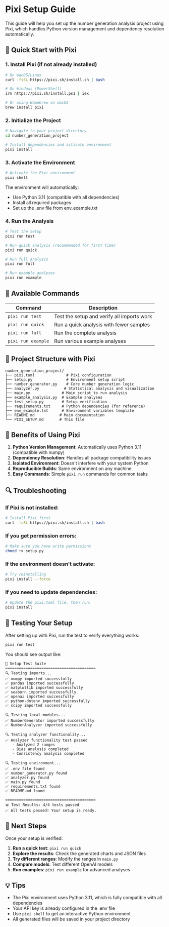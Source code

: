 # Pixi Setup Guide

This guide will help you set up the number generation analysis project using Pixi, which handles Python version management and dependency resolution automatically.

## 🚀 Quick Start with Pixi

### 1. Install Pixi (if not already installed)

```bash
# On macOS/Linux
curl -fsSL https://pixi.sh/install.sh | bash

# On Windows (PowerShell)
irm https://pixi.sh/install.ps1 | iex

# Or using Homebrew on macOS
brew install pixi
```

### 2. Initialize the Project

```bash
# Navigate to your project directory
cd number_generation_project

# Install dependencies and activate environment
pixi install
```

### 3. Activate the Environment

```bash
# Activate the Pixi environment
pixi shell
```

The environment will automatically:
- Use Python 3.11 (compatible with all dependencies)
- Install all required packages
- Set up the .env file from env_example.txt

### 4. Run the Analysis

```bash
# Test the setup
pixi run test

# Run quick analysis (recommended for first time)
pixi run quick

# Run full analysis
pixi run full

# Run example analyses
pixi run example
```

## 🔧 Available Commands

| Command | Description |
|---------|-------------|
| `pixi run test` | Test the setup and verify all imports work |
| `pixi run quick` | Run a quick analysis with fewer samples |
| `pixi run full` | Run the complete analysis |
| `pixi run example` | Run various example analyses |

## 📁 Project Structure with Pixi

```
number_generation_project/
├── pixi.toml              # Pixi configuration
├── setup.py               # Environment setup script
├── number_generator.py    # Core number generation logic
├── analyzer.py           # Statistical analysis and visualization
├── main.py              # Main script to run analysis
├── example_analysis.py  # Example analyses
├── test_setup.py        # Setup verification
├── requirements.txt     # Python dependencies (for reference)
├── env_example.txt      # Environment variables template
├── README.md           # Main documentation
└── PIXI_SETUP.md       # This file
```

## 🎯 Benefits of Using Pixi

1. **Python Version Management**: Automatically uses Python 3.11 (compatible with numpy)
2. **Dependency Resolution**: Handles all package compatibility issues
3. **Isolated Environment**: Doesn't interfere with your system Python
4. **Reproducible Builds**: Same environment on any machine
5. **Easy Commands**: Simple `pixi run` commands for common tasks

## 🔍 Troubleshooting

### If Pixi is not installed:
```bash
# Install Pixi first
curl -fsSL https://pixi.sh/install.sh | bash
```

### If you get permission errors:
```bash
# Make sure you have write permissions
chmod +x setup.py
```

### If the environment doesn't activate:
```bash
# Try reinstalling
pixi install --force
```

### If you need to update dependencies:
```bash
# Update the pixi.toml file, then run:
pixi install
```

## 🧪 Testing Your Setup

After setting up with Pixi, run the test to verify everything works:

```bash
pixi run test
```

You should see output like:
```
🧪 Setup Test Suite
========================================
🔍 Testing imports...
✅ numpy imported successfully
✅ pandas imported successfully
✅ matplotlib imported successfully
✅ seaborn imported successfully
✅ openai imported successfully
✅ python-dotenv imported successfully
✅ scipy imported successfully

🔍 Testing local modules...
✅ NumberGenerator imported successfully
✅ NumberAnalyzer imported successfully

🔍 Testing analyzer functionality...
✅ Analyzer functionality test passed
   - Analyzed 2 ranges
   - Bias analysis completed
   - Consistency analysis completed

🔍 Testing environment...
✅ .env file found
✅ number_generator.py found
✅ analyzer.py found
✅ main.py found
✅ requirements.txt found
✅ README.md found

========================================
📊 Test Results: 4/4 tests passed
✅ All tests passed! Your setup is ready.
```

## 🚀 Next Steps

Once your setup is verified:

1. **Run a quick test**: `pixi run quick`
2. **Explore the results**: Check the generated charts and JSON files
3. **Try different ranges**: Modify the ranges in `main.py`
4. **Compare models**: Test different OpenAI models
5. **Run examples**: `pixi run example` for advanced analyses

## 💡 Tips

- The Pixi environment uses Python 3.11, which is fully compatible with all dependencies
- Your API key is already configured in the .env file
- Use `pixi shell` to get an interactive Python environment
- All generated files will be saved in your project directory 
